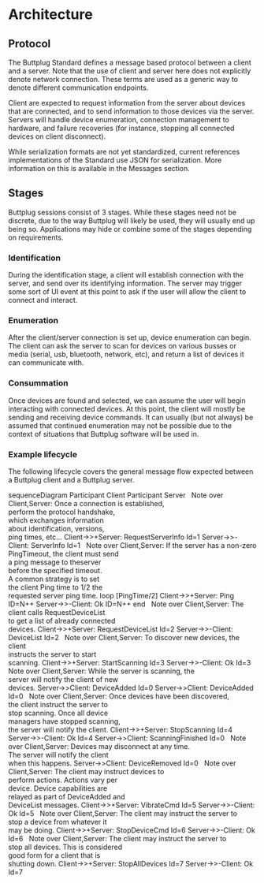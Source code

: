 # Architecture

## Protocol

The Buttplug Standard defines a message based protocol between a client and a server. Note that the use of client and server here does not explicitly denote network connection. These terms are used as a generic way to denote different communication endpoints.

Client are expected to request information from the server about devices that are connected, and to send information to those devices via the server. Servers will handle device enumeration, connection management to hardware, and failure recoveries \(for instance, stopping all connected devices on client disconnect\).

While serialization formats are not yet standardized, current references implementations of the Standard use JSON for serialization. More information on this is available in the Messages section.

## Stages

Buttplug sessions consist of 3 stages. While these stages need not be discrete, due to the way Buttplug will likely be used, they will usually end up being so. Applications may hide or combine some of the stages depending on requirements.

### Identification

During the identification stage, a client will establish connection with the server, and send over its identifying information. The server may trigger some sort of UI event at this point to ask if the user will allow the client to connect and interact.

### Enumeration

After the client/server connection is set up, device enumeration can begin. The client can ask the server to scan for devices on various busses or media \(serial, usb, bluetooth, network, etc\), and return a list of devices it can communicate with.

### Consummation

Once devices are found and selected, we can assume the user will begin interacting with connected devices. At this point, the client will mostly be sending and receiving device commands. It can usually \(but not always\) be assumed that continued enumeration may not be possible due to the context of situations that Buttplug software will be used in.

### Example lifecycle

The following lifecycle covers the general message flow expected between a Buttplug client and a Buttplug server.

<mermaid>
sequenceDiagram
  Participant Client
  Participant Server
&nbsp;
  Note over Client,Server: Once a connection is established,<br/>perform the protocol handshake,<br/>which exchanges information<br/>about identification, versions,<br/>ping times, etc...
  Client->>+Server: RequestServerInfo Id=1
  Server->>-Client: ServerInfo Id=1
&nbsp;
  Note over Client,Server: If the server has a non-zero<br/>PingTimeout, the client must send<br/>a ping message to theserver<br/>before the specified timeout.<br/>A common strategy is to set<br/>the client Ping time to 1/2 the<br/>requested server ping time.
  loop [PingTime/2]
    Client->>+Server: Ping ID=N++
    Server->>-Client: Ok ID=N++
  end
&nbsp;
  Note over Client,Server: The client calls RequestDeviceList<br/>to get a list of already connected<br/>devices.
  Client->>+Server: RequestDeviceList Id=2
  Server->>-Client: DeviceList Id=2
&nbsp;  
  Note over Client,Server: To discover new devices, the client<br/>instructs the server to start<br/>scanning.
  Client->>+Server: StartScanning Id=3
  Server->>-Client: Ok Id=3
&nbsp;  
  Note over Client,Server: While the server is scanning, the<br/>server will notify the client of new</br>devices.
  Server->>Client: DeviceAdded Id=0
  Server->>Client: DeviceAdded Id=0
&nbsp;  
  Note over Client,Server: Once devices have been discovered,<br/> the client instruct the server to</br> stop scanning. Once all device<br/>managers have stopped scanning,<br/>the server will notify the client.
  Client->>+Server: StopScanning Id=4
  Server->>-Client: Ok Id=4
  Server->>Client: ScanningFinished Id=0
&nbsp;  
  Note over Client,Server: Devices may disconnect at any time.<br/>The server will notify the client<br/>when this happens.
  Server->>Client: DeviceRemoved Id=0
&nbsp;  
  Note over Client,Server: The client may instruct devices to<br/>perform actions. Actions vary per<br/>device. Device capabilities are<br/>relayed as part of DeviceAdded and<br/>DeviceList messages.
  Client->>+Server: VibrateCmd Id=5
  Server->>-Client: Ok Id=5
&nbsp;  
  Note over Client,Server: The client may instruct the server to<br/>stop a device from whatever it<br/>may be doing.
  Client->>+Server: StopDeviceCmd Id=6
  Server->>-Client: Ok Id=6
&nbsp;  
  Note over Client,Server: The client may instruct the server to<br/>stop all devices. This is considered<br/> good form for a client that is<br/>shutting down.
  Client->>+Server: StopAllDevices Id=7
  Server->>-Client: Ok Id=7
</mermaid>
